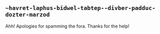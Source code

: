## `~havret-laphus-bidwel-tabtep--divber-padduc-dozter-marzod`
Ahh! Apologies for spamming the fora. Thanks for the help!
